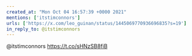 ```yaml
---
created_at: "Mon Oct 04 16:57:39 +0000 2021"
mentions: ['itstimconnors']
urls: ['https://x.com/leo_guinan/status/1445069770936696835?s=19']
in_reply_to: @itstimconnors
---
```


@itstimconnors https://t.co/sHNzSB8fiB